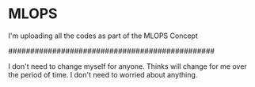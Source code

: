 # MLOPS
 I'm uploading all the codes as part of the MLOPS Concept

 ###############################################

 I don't need to change myself for anyone. Thinks will change for me over the period of time. I don't need to worried about anything. 
